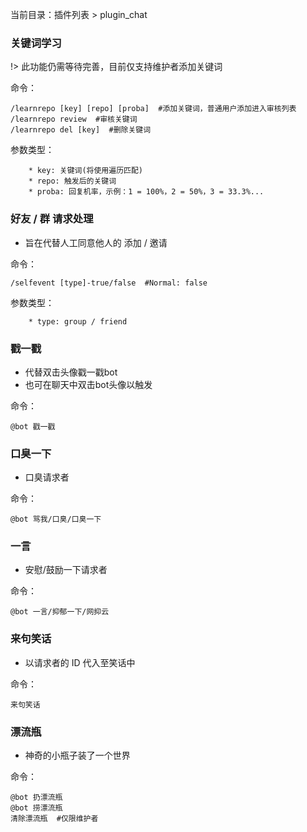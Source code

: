 当前目录：插件列表 > plugin_chat

### 关键词学习

!> 此功能仍需等待完善，目前仅支持维护者添加关键词

命令：
```shell
/learnrepo [key] [repo] [proba]  #添加关键词，普通用户添加进入审核列表
/learnrepo review  #审核关键词
/learnrepo del [key]  #删除关键词
```

参数类型：
```
    * key: 关键词(将使用遍历匹配)
    * repo: 触发后的关键词
    * proba: 回复机率，示例：1 = 100%，2 = 50%，3 = 33.3%...
```

### 好友 / 群 请求处理

- 旨在代替人工同意他人的 添加 / 邀请

命令：
```shell
/selfevent [type]-true/false  #Normal: false
```

参数类型：
```
    * type: group / friend
```

### 戳一戳

- 代替双击头像戳一戳bot
- 也可在聊天中双击bot头像以触发

命令：
```shell
@bot 戳一戳
```

### 口臭一下

- 口臭请求者

命令：
```shell
@bot 骂我/口臭/口臭一下
```

### 一言

- 安慰/鼓励一下请求者

命令：
```shell
@bot 一言/抑郁一下/网抑云
```

### 来句笑话

- 以请求者的 ID 代入至笑话中

命令：
```shell
来句笑话
```

### 漂流瓶

- 神奇的小瓶子装了一个世界

命令：
```shell
@bot 扔漂流瓶
@bot 捞漂流瓶
清除漂流瓶  #仅限维护者
```

